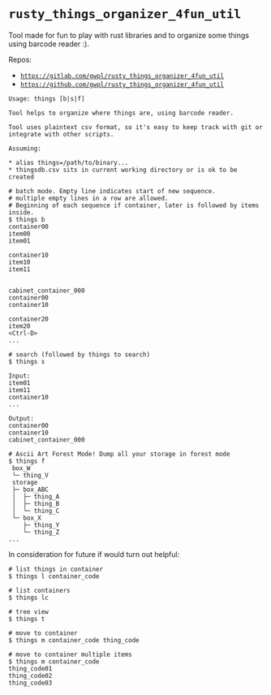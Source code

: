 
# `rusty_things_organizer_4fun_util`

Tool made for fun to play with rust libraries and to organize some things using barcode reader :).

Repos:

* [`https://gitlab.com/gwpl/rusty_things_organizer_4fun_util`](https://gitlab.com/gwpl/rusty_things_organizer_4fun_util)
* [`https://github.com/gwpl/rusty_things_organizer_4fun_util`](https://github.com/gwpl/rusty_things_organizer_4fun_util)


```
Usage: things [b|s|f]

Tool helps to organize where things are, using barcode reader.

Tool uses plaintext csv format, so it's easy to keep track with git or integrate with other scripts.

Assuming:

* alias things=/path/to/binary...
* thingsdb.csv sits in current working directory or is ok to be created

# batch mode. Empty line indicates start of new sequence.
# multiple empty lines in a row are allowed.
# Beginning of each sequence if container, later is followed by items inside.
$ things b
container00
item00
item01

container10
item10
item11


cabinet_container_000
container00
container10

container20
item20
<Ctrl-D>
...

# search (followed by things to search)
$ things s

Input:
item01
item11
container10
...

Output:
container00
container10
cabinet_container_000

# Ascii Art Forest Mode! Dump all your storage in forest mode
$ things f
 box_W
 └─ thing_V
 storage
 ├─ box_ABC
 │  ├─ thing_A
 │  ├─ thing_B
 │  └─ thing_C
 └─ box_X
    ├─ thing_Y
    └─ thing_Z
...

```


In consideration for future if would turn out helpful:

```
# list things in container
$ things l container_code

# list containers
$ things lc

# tree view
$ things t

# move to container
$ things m container_code thing_code

# move to container multiple items
$ things m container_code
thing_code01
thing_code02
thing_code03

```
